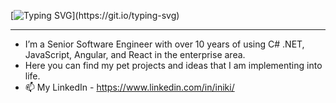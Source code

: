 [![Typing SVG](https://readme-typing-svg.demolab.com/?lines=Hello,+welcome+to+my+profile+page.)](https://git.io/typing-svg)

<hr/>

- I’m a Senior Software Engineer with over 10 years of using C# .NET, JavaScript, Angular, and React in the enterprise area.
- Here you can find my pet projects and ideas that I am implementing into life. 
- 📫 My LinkedIn - https://www.linkedin.com/in/iniki/

<!---
arlek777/arlek777 is a ✨ special ✨ repository because its `README.md` (this file) appears on your GitHub profile.
You can click the Preview link to take a look at your changes.
--->
